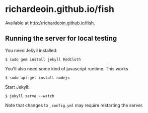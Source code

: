 richardeoin.github.io/fish
======================
Available at http://richardeoin.github.io/fish.

## Running the server for local testing

You need Jekyll installed:

    $ sudo gem install jekyll RedCloth

You'll also need some kind of javascript runtime. This works

    $ sudo apt-get install nodejs

Start Jekyll:

    $ jekyll serve --watch

Note that changes to `_config.yml` may require restarting the server.
